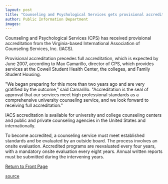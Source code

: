```yaml
---
layout: post
title: "Counseling and Psychological Services gets provisional accreditation"
author: Public Information Department
images:
---
```


Counseling and Psychological Services (CPS) has received provisional accreditation from the Virginia-based International Association of Counseling Services, Inc. (IACS).

Provisional accreditation precedes full accreditation, which is expected by June 2007, according to Max Camarillo, director of CPS, which provides services at the Cowell Student Health Center, the colleges, and Family Student Housing.

"We began preparing for this more than two years ago and are very gratified by the outcome," said Camarillo. "Accreditation is the seal of approval that our services meet high professional standards as a comprehensive university counseling service, and we look forward to receiving full accreditation."

IACS accreditation is available for university and college counseling centers and public and private counseling agencies in the United States and internationally.

To become accredited, a counseling service must meet established standards and be evaluated by an outside board. The process involves an onsite evaluation. Accredited programs are reevaluated every four years, with a mandatory onsite evaluation every eight years. Annual written reports must be submitted during the intervening years.

  

[Return to Front Page][1]

[1]: http://currents.ucsc.edu/

[source](http://www1.ucsc.edu/currents/04-05/01-10/brief-accreditation.asp "Permalink to brief-accreditation")
